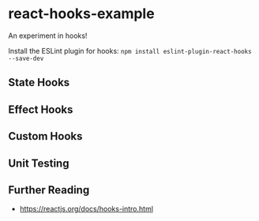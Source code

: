 # react-hooks-example
An experiment in hooks!

Install the ESLint plugin for hooks:
`npm install eslint-plugin-react-hooks --save-dev`

## State Hooks

## Effect Hooks

## Custom Hooks

## Unit Testing

## Further Reading
* https://reactjs.org/docs/hooks-intro.html

